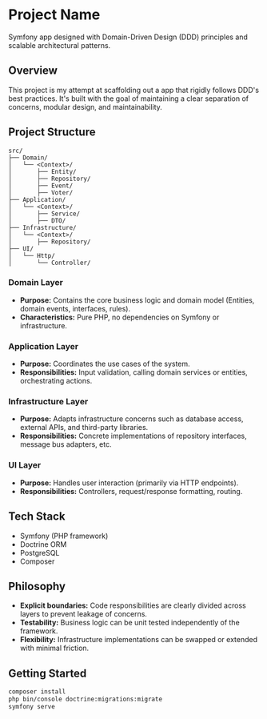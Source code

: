 # Project Name

Symfony app designed with Domain-Driven Design (DDD) principles and scalable architectural patterns.

## Overview

This project is my attempt at scaffolding out a app that rigidly follows DDD's best practices. It's built with the goal of maintaining a clear separation of concerns, modular design, and maintainability.

## Project Structure

```
src/
├── Domain/
│   └── <Context>/
│       ├── Entity/
│       ├── Repository/
│       ├── Event/
│       ├── Voter/
├── Application/
│   └── <Context>/
│       ├── Service/
│       ├── DTO/
├── Infrastructure/
│   └── <Context>/
│       ├── Repository/
├── UI/
│   └── Http/
│       └── Controller/
```


### Domain Layer

- **Purpose:** Contains the core business logic and domain model (Entities, domain events, interfaces, rules).
- **Characteristics:** Pure PHP, no dependencies on Symfony or infrastructure.

### Application Layer

- **Purpose:** Coordinates the use cases of the system.
- **Responsibilities:** Input validation, calling domain services or entities, orchestrating actions.

### Infrastructure Layer

- **Purpose:** Adapts infrastructure concerns such as database access, external APIs, and third-party libraries.
- **Responsibilities:** Concrete implementations of repository interfaces, message bus adapters, etc.

### UI Layer

- **Purpose:** Handles user interaction (primarily via HTTP endpoints).
- **Responsibilities:** Controllers, request/response formatting, routing.

## Tech Stack

- Symfony (PHP framework)
- Doctrine ORM
- PostgreSQL
- Composer

## Philosophy

- **Explicit boundaries:** Code responsibilities are clearly divided across layers to prevent leakage of concerns.
- **Testability:** Business logic can be unit tested independently of the framework.
- **Flexibility:** Infrastructure implementations can be swapped or extended with minimal friction.

## Getting Started

```bash
composer install
php bin/console doctrine:migrations:migrate
symfony serve
